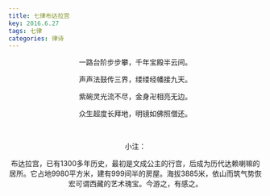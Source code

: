 ```yaml
---
title: 七律布达拉宫
key: 2016.6.27
tags: 七律
categories: 律诗
---
```


<p align="center">一路台阶步步攀，千年宝殿半云间。
</p>
<p align="center">声声法鼓传三界，缕缕经幡接九天。
</p>
<p align="center">紫碗灵光流不尽，金身卍相亮无边。
</p>
<p align="center">众生超度长拜地，明镜如佛照僧还。
</p>
<p align="center"></br>
</p>
<p align="center">小注：
</p>
<p align="center">布达拉宫，已有1300多年历史，最初是文成公主的行宫，后成为历代达赖喇嘛的居所。它占地9980平方米，建有999间半的房屋。海拔3885米，依山而筑气势恢宏可谓西藏的艺术瑰宝。今游之，有感之。
</p>
<p align="center"></br>
</p>
